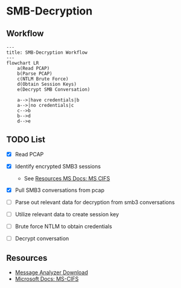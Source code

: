 # SMB-Decryption

## Workflow
```mermaid
---
title: SMB-Decryption Workflow
---
flowchart LR
    a(Read PCAP)
    b(Parse PCAP)
    c(NTLM Brute Force)
    d(Obtain Session Keys)
    e(Decrypt SMB Conversation)

    a-->|have credentials|b
    a-->|no credentials|c
    c-->b
    b-->d
    d-->e
```
## TODO List
- [x] Read PCAP
- [x] Identify encrypted SMB3 sessions
  - See [Resources MS Docs: MS CIFS](#resources)
- [x] Pull SMB3 conversations from pcap
- [ ] Parse out relevant data for decryption from smb3 conversations
- [ ] Utilize relevant data to create session key
- [ ] Brute force NTLM to obtain credentials
- [ ] Decrypt conversation


## Resources
- [Message Analyzer Download](https://github.com/riverar/messageanalyzer-archive)
- [Microsoft Docs: MS-CIFS](https://learn.microsoft.com/en-us/openspecs/windows_protocols/ms-cifs/32b5d4b7-d90b-483f-ad6a-003fd110f0ec)